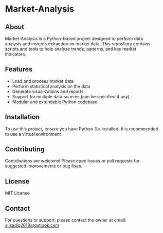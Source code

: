 # Market-Analysis

## About
Market-Analysis is a Python-based project designed to perform data analysis and insights extraction on market data. This repository contains scripts and tools to help analyze trends, patterns, and key market indicators.

## Features
- Load and process market data
- Perform statistical analysis on the data
- Generate visualizations and reports
- Support for multiple data sources (can be specified if any)
- Modular and extendable Python codebase

## Installation
To use this project, ensure you have Python 3.x installed. It is recommended to use a virtual environment

## Contributing
Contributions are welcome! Please open issues or pull requests for suggested improvements or bug fixes.

## License
MIT License

## Contact
For questions or support, please contact the owner at email: alisadiq2018@outlook.com
